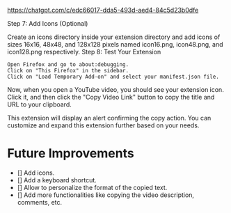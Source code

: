 https://chatgpt.com/c/edc66017-dda5-493d-aed4-84c5d23b0dfe

Step 7: Add Icons (Optional)

Create an icons directory inside your extension directory and add icons of sizes 16x16, 48x48, and 128x128 pixels named icon16.png, icon48.png, and icon128.png respectively.
Step 8: Test Your Extension

    Open Firefox and go to about:debugging.
    Click on "This Firefox" in the sidebar.
    Click on "Load Temporary Add-on" and select your manifest.json file.

Now, when you open a YouTube video, you should see your extension icon. Click it, and then click the "Copy Video Link" button to copy the title and URL to your clipboard.

This extension will display an alert confirming the copy action. You can customize and expand this extension further based on your needs.

# Future Improvements

-   [] Add icons.
-   [] Add a keyboard shortcut.
-   [] Allow to personalize the format of the copied text.
-   [] Add more functionalities like copying the video description, comments, etc.
